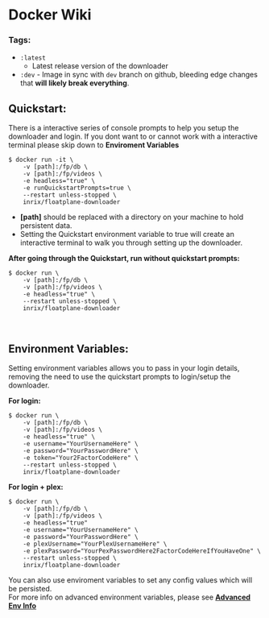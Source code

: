 # Docker Wiki

### Tags:

- `:latest`
  - Latest release version of the downloader
- `:dev` - Image in sync with `dev` branch on github, bleeding edge changes that **will likely break everything**.
  <br>

## Quickstart:

There is a interactive series of console prompts to help you setup the downloader and login. If you dont want to or cannot work with a interactive terminal please skip down to **Enviroment Variables**

    $ docker run -it \
    	-v [path]:/fp/db \
    	-v [path]:/fp/videos \
    	-e headless="true" \
    	-e runQuickstartPrompts=true \
    	--restart unless-stopped \
        inrix/floatplane-downloader

- **[path]** should be replaced with a directory on your machine to hold persistent data.
- Setting the Quickstart environment variable to true will create an interactive terminal to walk you through setting up the downloader.

**After going through the Quickstart, run without quickstart prompts:**

    $ docker run \
    	-v [path]:/fp/db \
    	-v [path]:/fp/videos \
    	-e headless="true" \
        --restart unless-stopped \
        inrix/floatplane-downloader

<br>

## Environment Variables:

Setting environment variables allows you to pass in your login details, removing the need to use the quickstart prompts to login/setup the downloader.

**For login:**

    $ docker run \
    	-v [path]:/fp/db \
    	-v [path]:/fp/videos \
    	-e headless="true" \
    	-e username="YourUsernameHere" \
    	-e password="YourPasswordHere" \
    	-e token="Your2FactorCodeHere" \
    	--restart unless-stopped \
    	inrix/floatplane-downloader

**For login + plex:**

    $ docker run \
    	-v [path]:/fp/db \
    	-v [path]:/fp/videos \
    	-e headless="true"
    	-e username="YourUsernameHere" \
    	-e password="YourPasswordHere" \
    	-e plexUsername="YourPlexUsernameHere" \
    	-e plexPassword="YourPexPasswordHere2FactorCodeHereIfYouHaveOne" \
    	--restart unless-stopped \
    	inrix/floatplane-downloader

You can also use enviroment variables to set any config values which will be persisted.<br>
For more info on advanced environment variables, please see **[Advanced Env Info](https://github.com/Inrixia/Floatplane-Downloader/blob/master/wiki/advenv.md)**

